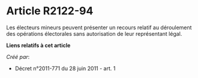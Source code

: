 # Article R2122-94

Les électeurs mineurs peuvent présenter un recours relatif au déroulement des opérations électorales sans autorisation de
leur représentant légal.

**Liens relatifs à cet article**

_Créé par_:

  - Décret n°2011-771 du 28 juin 2011 - art. 1
